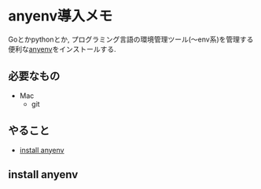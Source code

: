 # anyenv導入メモ
Goとかpythonとか, プログラミング言語の環境管理ツール(〜env系)を管理する便利な[anyenv](https://github.com/anyenv/anyenv)をインストールする.

## 必要なもの
- Mac
    - git

## やること
- [install anyenv](#install-anyenv)

## install anyenv
[](https://github.com/anyenv/anyenv/blob/master/README.md)

